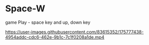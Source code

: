 # Space-W
game
Play - space key and up, down key
 
https://user-images.githubusercontent.com/83615352/175777438-4954addc-cdc6-462e-9b1c-7c1f0208a1de.mp4

